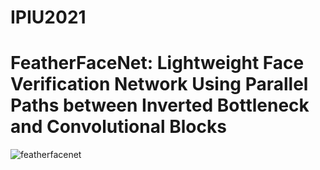 # IPIU2021
# FeatherFaceNet: Lightweight Face Verification Network Using Parallel Paths between Inverted Bottleneck and Convolutional Blocks
![featherfacenet](https://user-images.githubusercontent.com/75057781/121523263-fb66ee80-ca30-11eb-90c1-9602d099c70d.PNG)
